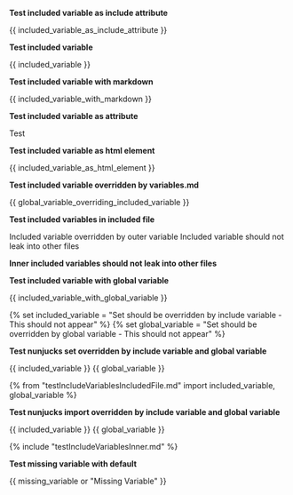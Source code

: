 
**Test included variable as include attribute**

{{ included_variable_as_include_attribute }}

**Test included variable**

{{ included_variable }}

**Test included variable with markdown**

{{ included_variable_with_markdown }}

**Test included variable as attribute**

<p style="{{ included_variable_as_attribute }}">Test</p>

**Test included variable as html element**

{{ included_variable_as_html_element }}

**Test included variable overridden by variables.md**

{{ global_variable_overriding_included_variable }}

**Test included variables in included file**

<include src="testIncludeVariablesIncludedFile.md">
  <variable name="included_variable_inner_overridden">Included variable overridden by outer variable</variable>
  <variable name="included_variable_should_not_leak_inner">Included variable should not leak into other files</variable>
</include>

**Inner included variables should not leak into other files**

<include src="testIncludeVariableLeakInner.md" />

**Test included variable with global variable**

{{ included_variable_with_global_variable }}

{% set included_variable = "Set should be overridden by include variable - This should not appear" %}
{% set global_variable = "Set should be overridden by global variable - This should not appear" %}

**Test nunjucks set overridden by include variable and global variable**

{{ included_variable }}
{{ global_variable }}

{% from "testIncludeVariablesIncludedFile.md" import included_variable, global_variable %}

**Test nunjucks import overridden by include variable and global variable**

{{ included_variable }}
{{ global_variable }}


{% include "testIncludeVariablesInner.md" %}

**Test missing variable with default**

{{ missing_variable or "Missing Variable" }}
